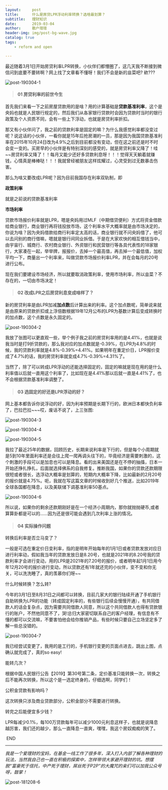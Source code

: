 ```yaml
---
layout:     post
title:      什么是房贷LPR浮动利率转换？选啥最划算？
subtitle:   理财知识
date:       2019-03-04
author:     散户瑄瑄
header-img: img/post-bg-wave.jpg
catalog: true
tags:
    - reform and open

---
```


最近随着3月1日开始房贷利率LPR转换，小伙伴们都懵圈了，这几天我不断接到微信问到底要不要转啊？网上找了文章看不懂呀！我们不会是新的韭菜吧? 欸???

![post-190304-1](/../../../../hughhw.github.io/img/post-190304-1.jpg)



> #### 01 房贷利率的前世今生



首先我们来看一下之前房屋贷款用的是啥？用的计算基础是**贷款基准利率**，这个是央妈也就是人民银行规定的，然后我们从各家银行贷款时会因为贷款时当时的银行政策及个人资质不同，会有一些上下浮动，也就是房贷利率折扣。

那又有小伙伴问了，我之前的贷款利率是固定的嘛？为什么我感觉利率都没变过呢？说这话的小伙伴，一看你就是15年后抢房潮的一员，那是因为我国贷款基准利率在2015年10月24日改为4.9%之后到目前都没有变动，但在这之前还是时不时会变一变的。买房早的小伙伴是有特别深刻的感受的，就是房贷利率又降了！哇~~房贷利率又降了！！每月又能少还好多贷款利息呀！！！觉得天天躺着就赚钱，心情真是棒棒哒！！！我就曾经被朋友这样炫耀过，心灵受到过无数暴击伤害。

那么为啥又要改成LPR呢？因为目前我国存在利率双轨制，即

**政策利率**

就是之前说的贷款基准利率

**市场利率**

贷款市场报价利率就是LPR，嗯是央妈用过MLF（中期借贷便利）方式将资金借款给商业银行，商业银行再将钱投放市场，这个利率水平大概率就是由市场决定的，你说为啥？因为央妈借款给商行利率定太高的话，商业银行就不问央妈借了，他可以去问别的商行借嘛，嗯就是银行间同业拆借。于是在大家欢快的相互借钱当中，由宇宙行、城商行、农村商业银行、外资银行和民营银行等各具代表性的18家银行，大家凑在一起，举举牌，报报价，去掉一个最高值，再去掉一个最低值，加权平均一下，商量出一个利率来，叫做贷款市场报价利率LPR，并在会每月的20号进行公布。



现在我们要建设市场经济，所以就要取消政策利率，使用市场利率，所以韭菜？不存在的，一切由市场决定！



> #### 02  改成LPR之后房贷利息变成啥样了？



新的房贷利率是由LPR加减**加点数**后计算出来的利率。这个加点数呢，简单说来就是由原来的贷款折扣或上浮倍数根据19年12月公布的LPR为基数计算后变成转换时的加点数，这个点数是永久固定的。

![post-190304-2](/../../../../hughhw.github.io/img/post-190304-2.png)

我放了张图可以更直观一些，举个例子我之前的房贷利率用的是4.41%，也就是说我当时是打9折贷款的，那么我对应的加点数就是-0.39%，在LPR为4.8%的时候，我的贷款利率就是4.8%-0.39%=4.41%。如果明年在重定价日，LPR报价变成了4.7%的话，我的房贷利率就变成4.7%-0.39%=4.31%了。



当然了，除了可以转成LPR浮动的还能选择固定的，固定的嘛就是现在用的是什么利率值以后就一直用这个利率了，比如现在是4.41%那以后就一直是4.41%了，也不会根据贷款基准利率调整了。



> #### 03 选固定的好还是LPR浮动的好？



网上基本都告诉你说浮动的好，因为利率预期是长期下行的，欧洲日本都快负利率了，巴拉巴拉~~~哎，废话不说了，上三张图:

![post-190304-3](/../../../../hughhw.github.io/img/post-190304-3.png)

![post-190304-4](/../../../../hughhw.github.io/img/post-190304-4.png)

![post-190304-5](/../../../../hughhw.github.io/img/post-190304-5.png)

我拉了最近25年的数据，回顾历史，长期来说利率是下行的，但是每个小周期就是5到10年里面利率还是会往上爬一爬再调头往下的，毕竟经济是需要刺激的，这个刺激的手段可以是加息也可以是降息。看的出来美国还是在不停的抽搐，日本一开始还挣扎挣扎，后面就选择佛系的自我修复。推断我国，如果你的贷款还款期限很短或者很长，选浮动大概率是划算的，短期内大概率下降，比如最新的2月20号的报价就是4.75%。呃，我就在写这篇文章的时候收到好几个推送，比如2019年全球各国都在降息，以及美联储下调基准利率50基点。

![post-190304-6](/../../../../hughhw.github.io/img/post-190304-6.png)

所以说，如果你的剩余还款期刚好是在一个经济小周期内，那你就抛抛硬币,或者算算卦都是可以的……因为还是很可能会遇到几次利率上涨的情况。



> #### 04 实际操作问题

转换后利率是否立马变了？

一般是可选在重定价日变利率，指的是明年开始每年的1月1日或者贷款发放对应日进行利率动，假如我当年的贷款发放日是8.20号，也就是2021年的8.20号我的贷款利率才会进行变动，用的LPR是2021年的7.20号的报价，或者明年起1月1日用今年12月20号的报价进行变动，所以贷款还有1年就还完的小伙伴，变不变和你无关，可以洗洗睡了，真的羡慕你们呀~~



什么时候转换？怎么转?

今年的3月1日至8月31日之间都可以转换，目前几家大的银行陆续开通了手机银行自助转换为LPR的功能（转成固定利率的，有些银行后续会慢慢开通），有共同借款人的话会复杂点，因为需要共同借款人同意，所以这个共同借款人也得有贷款银行的账户，不然他同意不了，哭!总归大家密切联系自己的客户经理，有信息有不懂的都可以交流嘛，不要害怕他会给你推销产品，有些时候只要自己立场坚定多了解一些总没错的。

![post-190304-7](/../../../../hughhw.github.io/img/post-190304-7.png)

我已经尝试变更了，我用的是工行的，手机银行变更的页面点进去，跳出上图，点确认就完成了，真的so easy!



能转几次？

根据中国人民银行公告【2019】第30号第二条，定价基准只能转换一次，转换之后不能再次转换，所以这个是一选定终身的，仔细选啊，同学们！



公积金贷款有影响吗？

这次转换只涉及商业贷款部分，公积金部分不需要进行转换。



转完之后能便宜多少钱？

LPR每减少0.1%，每100万贷款每年可以减少1000元利息这样子，也就是说降息越厉害，我们还的越少，那么一直降息一直爽，嘿嘿，我这个房奴痴痴的笑了。



​                                                                                           END

------

*我是一个爱理财的宝妈，在基金一线工作了很多年，深入打入内部了解各种理财的玩法，当然我自己也一直在积极的探索中，怎样带领大家避开理财的坑。想摆脱“富豪死于信托，中产死于理财，屌丝死于P2P”的大魔咒的亲们可以加我公众号呀，鼓掌！*

![post-181208-6](/../../../../hughhw.github.io/img/post-181208-6.jpg)